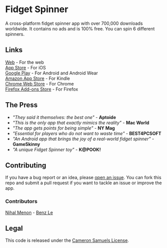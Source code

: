 # Fidget Spinner
A cross-platform fidget spinner app with over 700,000 downloads worldwide.
It contains no ads and is 100% free. You can spin 6 different spinners.

## Links
[Web](https://xel.company/fidget) - For the web
<br>[App Store](http://appsto.re/us/da8njb.i) - For iOS
<br>[Google Play](https://goo.gl/aJMLNl) - For Android and Android Wear
<br>[Amazon App Store](https://goo.gl/xJzHBG) - For Kindle
<br>[Chrome Web Store](https://goo.gl/4g232x) - For Chrome
<br>[Firefox Add-ons Store](https://goo.gl/yzhXb9) - For Firefox

## The Press
- *"They said it themselves: the best one"* - **Aptoide**
- *"This is the only app that exactly mimics the reality"* - **Mac World**
- *"The app gets points for being simple"* - **NY Mag**
- *"Essential for players who do not want to waste time"* - **BEST4PCSOFT**
- *"An Android app that brings the joy of a real-world fidget spinner"* - **GameSkinny**
- *"A unique Fidget Spinner toy"* - **K@POOK!**

## Contributing
If you have a bug report or an idea, please [open an issue](https://git.io/vdl2n).
You can fork this repo and submit a pull request if you want to tackle an issue or improve the app.

### Contributors
[Nihal Menon](https://git.io/v554d) - [Benz Le](https://git.io/vbl4l)

## Legal
This code is released under the [Cameron Samuels License](LICENSE).
